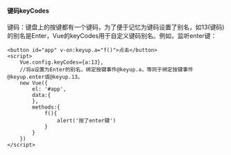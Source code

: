 #### 键码keyCodes

键码：键盘上的按键都有一个键码，为了便于记忆为键码设置了别名，如13(键码)的别名是Enter，Vue的keyCodes用于自定义键码别名。例如，监听enter键：

```vue
<button id="app" v-on:keyup.a="f()">点击</button>
<script>
    Vue.config.keyCodes={a:13},
    //将a设置为Enter的别名，绑定按键事件@keyup.a，等同于绑定按键事件@keyup.enter或@keyup.13。
    new Vue({
        el: '#app',
        data:{
        },
        methods:{
            f(){
                alert('按了enter键')
            }
        }
    })
</script>
```

